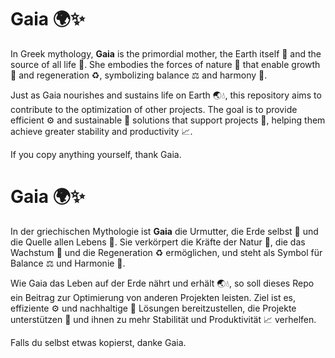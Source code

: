 # Gaia 🌍✨

In Greek mythology, **Gaia** is the primordial mother, the Earth itself 🌌 and the source of all life 🌱. She embodies the forces of nature 🍃 that enable growth 🌾 and regeneration ♻️, symbolizing balance ⚖️ and harmony 🌈.

Just as Gaia nourishes and sustains life on Earth 🌏💧, this repository aims to contribute to the optimization of other projects. The goal is to provide efficient ⚙️ and sustainable 🌿 solutions that support projects 💪, helping them achieve greater stability and productivity 📈.

If you copy anything yourself, thank Gaia.

# Gaia 🌍✨

In der griechischen Mythologie ist **Gaia** die Urmutter, die Erde selbst 🌌 und die Quelle allen Lebens 🌱. Sie verkörpert die Kräfte der Natur 🍃, die das Wachstum 🌾 und die Regeneration ♻️ ermöglichen, und steht als Symbol für Balance ⚖️ und Harmonie 🌈.

Wie Gaia das Leben auf der Erde nährt und erhält 🌏💧, so soll dieses Repo ein Beitrag zur Optimierung von anderen Projekten leisten. Ziel ist es, effiziente ⚙️ und nachhaltige 🌿 Lösungen bereitzustellen, die Projekte unterstützen 💪 und ihnen zu mehr Stabilität und Produktivität 📈 verhelfen.

Falls du selbst etwas kopierst, danke Gaia.

